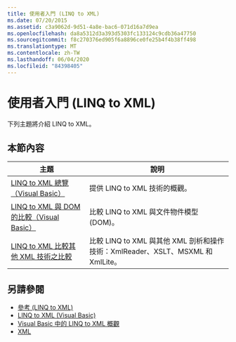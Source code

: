 ```yaml
---
title: 使用者入門 (LINQ to XML)
ms.date: 07/20/2015
ms.assetid: c3a9062d-9d51-4a8e-bac6-071d16a7d9ea
ms.openlocfilehash: da8a5312d3a393d5303fc133124c9cdb36a47750
ms.sourcegitcommit: f8c270376ed905f6a8896ce0fe25b4f4b38ff498
ms.translationtype: MT
ms.contentlocale: zh-TW
ms.lasthandoff: 06/04/2020
ms.locfileid: "84398405"
---
```

# <a name="getting-started-linq-to-xml"></a>使用者入門 (LINQ to XML)
下列主題將介紹 LINQ to XML。  
  
## <a name="in-this-section"></a>本節內容  
  
|主題|說明|  
|-----------|-----------------|  
|[LINQ to XML 總覽（Visual Basic）](linq-to-xml-overview.md)|提供 LINQ to XML 技術的概觀。|  
|[LINQ to XML 與 DOM 的比較（Visual Basic）](linq-to-xml-vs-dom.md)|比較 LINQ to XML 與文件物件模型 (DOM)。|  
|[LINQ to XML 比較其他 XML 技術之比較](linq-to-xml-vs-other-xml-technologies.md)|比較 LINQ to XML 與其他 XML 剖析和操作技術：XmlReader、XSLT、MSXML 和 XmlLite。|  
  
## <a name="see-also"></a>另請參閱

- [參考 (LINQ to XML)](reference-linq-to-xml.md)
- [LINQ to XML (Visual Basic)](linq-to-xml.md)
- [Visual Basic 中的 LINQ to XML 概觀](../../language-features/xml/overview-of-linq-to-xml.md)
- [XML](../../language-features/xml/index.md)
